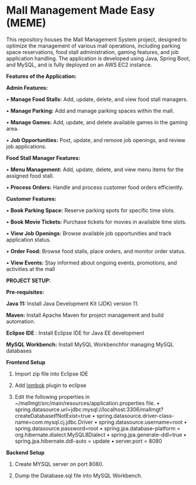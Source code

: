 # Mall Management Made Easy (MEME)

This repository houses the Mall Management System project, designed to optimize the management of various mall operations, including parking space reservations, food stall administration, gaming features, and job application handling. The application is developed using Java, Spring Boot, and MySQL, and is fully deployed on an AWS EC2 instance.

**Features of the Application:** 

**Admin  Features:**

•	**Manage Food Stalls:** Add, update, delete, and view food stall managers.

•	**Manage Parking:** Add and manage parking spaces within the mall.

•	**Manage Games:** Add, update, and delete available games in the gaming area.

•	**Job Opportunities:** Post, update, and remove job openings, and review job applications.

**Food Stall Manager Features:**

•	**Menu Management:** Add, update, delete, and view menu items for the assigned food stall.

•	**Process Orders:** Handle and process customer food orders efficiently.


**Customer Features:**

•	**Book Parking Space:** Reserve parking spots for specific time slots.

•	**Book Movie Tickets:** Purchase tickets for movies in available time slots.

•	**View Job Openings**: Browse available job opportunities and track application status.

•	**Order Food:** Browse food stalls, place orders, and monitor order status.

•	**View Events:** Stay informed about ongoing events, promotions, and activities at the mall


**PROJECT SETUP:**

**Pre-requisites:**

**Java 11:** Install Java Development Kit (JDK) version 11.

**Maven:** Install Apache Maven for project management and build automation.

**Eclipse IDE** : Install Eclipse IDE for Java EE development

**MySQL Workbench:** Install MySQL Workbenchfor managing MySQL databases

**Frontend Setup**

1. Import zip file into Eclipse IDE

2. Add [lombok](https://projectlombok.org/setup/) plugin to eclipse 

3.	Edit the following properties in ~/mallmgt/src/main/resources/application.properties file.
•	spring.datasource.url=jdbc:mysql://localhost:3306/mallmgt?createDatabaseIfNotExist=true
•	spring.datasource.driver-class-name=com.mysql.cj.jdbc.Driver
•	spring.datasource.username=root
•	spring.datasource.password=root
•	spring.jpa.database-platform = org.hibernate.dialect.MySQL8Dialect
•	spring.jpa.generate-ddl=true
•	spring.jpa.hibernate.ddl-auto = update
•	server.port = 8080

**Backend Setup**

1.  Create MYSQL server on port 8080.
  
2.	Dump the Database.sql file into MySQL Workbench.

